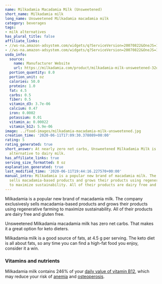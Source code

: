 ```yaml
---
name: Milkadamia Macadamia Milk (Unsweetened)
short_name: Milkadamia milk
long_name: Unsweetened Milkadamia macadamia milk
category: beverages
tags:
- milk alternatives
has_plural_title: false
affiliate_links:
- //ws-na.amazon-adsystem.com/widgets/q?ServiceVersion=20070822&OneJS=1&Operation=GetAdHtml&MarketPlace=US&source=ss&ref=as_ss_li_til&ad_type=product_link&tracking_id=isitketo-20&language=en_US&marketplace=amazon&region=US&placement=B01JZ0BY8C&asins=B01JZ0BY8C&linkId=97c20ad7209a459799683a4f884442ab&show_border=true&link_opens_in_new_window=true
- //ws-na.amazon-adsystem.com/widgets/q?ServiceVersion=20070822&OneJS=1&Operation=GetAdHtml&MarketPlace=US&source=ss&ref=as_ss_li_til&ad_type=product_link&tracking_id=isitketo-20&language=en_US&marketplace=amazon&region=US&placement=B06W9JG8JV&asins=B06W9JG8JV&linkId=20dd332ec21c87bc7ac6ed5e8d7da28e&show_border=true&link_opens_in_new_window=true
usda_info:
  source:
    name: Manufacturer Website
    url: https://milkadamia.com/product/milkadamia-milk-unsweetened-32oz/#233
  portion_quantity: 8.0
  portion_unit: oz
  calories: 50.0
  protein: 1.0
  fat: 4.5
  carbs: 0.5
  fiber: 0.5
  vitamin_d3: 3.7e-06
  calcium: 0.47
  iron: 0.0002
  potassium: 0.01
  vitamin_a: 0.00022
  vitamin_b12: 5.9e-06
image: ../food-images/milkadamia-macadamia-milk-unsweetened.jpg
creation_time: '2020-06-11T17:09:30.378089+00:00'
rating: 5
rating_generated: true
short_answer: At nearly zero net carbs, Unsweetened Milkadamia Milk is a keto-friendly
  alternative to dairy milk.
has_affiliate_links: true
serving_size_formatted: 8 oz
explanation_generated: true
last_modified_time: '2020-06-11T19:44:16.227570+00:00'
manual_intro: Milkadamia is a popular new brand of macadamia milk. The company exclusivesly
  sells macadamia-based products and grows their products using regenerative farming
  to maximize sustainability. All of their products are dairy free and gluten free.
---
```

Milkadamia is a popular new brand of macadamia milk. The company exclusivesly sells macadamia-based products and grows their products using regenerative farming to maximize sustainability. All of their products are dairy free and gluten free.

Unsweetened Milkadamia macadamia milk has zero net carbs. That makes it a great option for keto dieters.

Milkadamia milk is a good source of fats, at 4.5 g per serving. The keto diet is all about fats, so any time you can find a high-fat food you enjoy, consider it a win.

### Vitamins and nutrients

Milkadamia milk contains 246% of your [daily value of vitamin B12](https://ods.od.nih.gov/factsheets/VitaminB12-HealthProfessional/), which may reduce your risk of [anemia](https://www.hopkinsmedicine.org/health/conditions-and-diseases/vitamin-b12-deficiency-anemia) and [osteoperosis](https://www.ncbi.nlm.nih.gov/pubmed/15619681).
